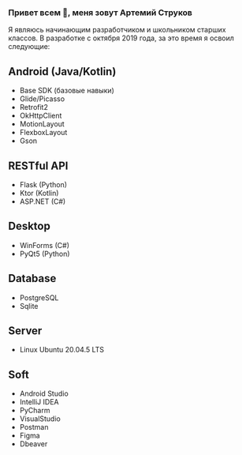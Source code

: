 ### Привет всем 👋, меня зовут Артемий Струков

Я являюсь начинающим разработчиком и школьником старших классов. В разработке с октября 2019 года, за это время я освоил следующие:

## Android (Java/Kotlin)
* Base SDK (базовые навыки)
* Glide/Picasso
* Retrofit2
* OkHttpClient
* MotionLayout
* FlexboxLayout
* Gson

## RESTful API
* Flask (Python)
* Ktor (Kotlin)
* ASP.NET (C#)

## Desktop
* WinForms (C#)
* PyQt5 (Python)

## Database
* PostgreSQL
* Sqlite

## Server
* Linux Ubuntu 20.04.5 LTS

## Soft
* Android Studio
* IntelliJ IDEA
* PyCharm
* VisualStudio
* Postman
* Figma
* Dbeaver
